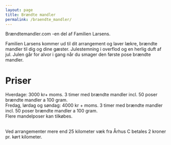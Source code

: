 ```yaml
---
layout: page
title: Brændte mandler
permalink: /braendte_mandler/
---
```

Brændtemandler.com -en del af Familien Larsens. <br/>

Familien Larsens kommer ud til dit arrangement og laver lækre, brændte mandler til dig og dine gæster. 
Julestemning i overflod og en herlig duft af jul. Julen går for alvor i gang når du smager den første pose brændte mandler. 

# Priser

Hverdage: 3000 kr+ moms. 3 timer med brændte mandler incl. 50 poser brændte mandler a 100 gram. <br/>
Fredag, lørdag og søndag: 4000 kr + moms. 3 timer med brændte mandler incl. 50 poser brændte mandler a 100 gram. <br/>
Flere mandelposer kan tilkøbes. <br/> <br/>

Ved arrangementer mere end 25 kilometer væk fra Århus C betales 2 kroner pr. kørt kilometer.
